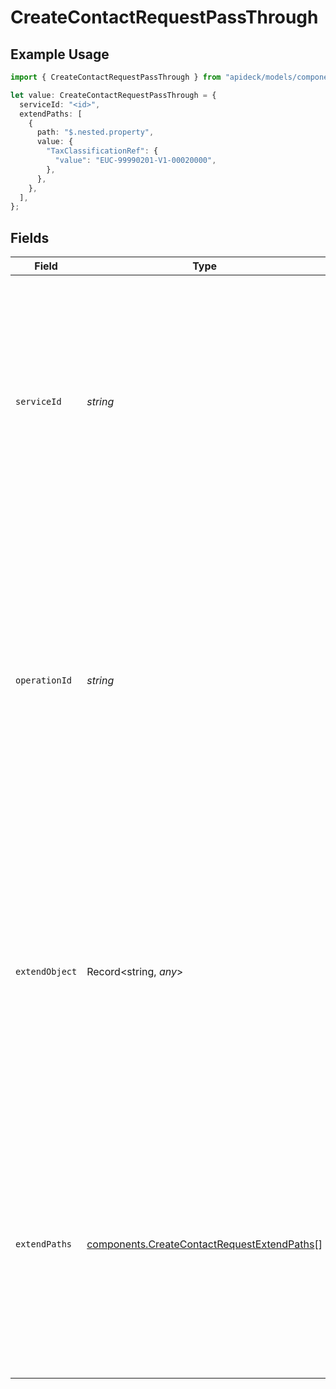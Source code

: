 # CreateContactRequestPassThrough

## Example Usage

```typescript
import { CreateContactRequestPassThrough } from "apideck/models/components";

let value: CreateContactRequestPassThrough = {
  serviceId: "<id>",
  extendPaths: [
    {
      path: "$.nested.property",
      value: {
        "TaxClassificationRef": {
          "value": "EUC-99990201-V1-00020000",
        },
      },
    },
  ],
};
```

## Fields

| Field                                                                                                                                                                                                                                                                         | Type                                                                                                                                                                                                                                                                          | Required                                                                                                                                                                                                                                                                      | Description                                                                                                                                                                                                                                                                   |
| ----------------------------------------------------------------------------------------------------------------------------------------------------------------------------------------------------------------------------------------------------------------------------- | ----------------------------------------------------------------------------------------------------------------------------------------------------------------------------------------------------------------------------------------------------------------------------- | ----------------------------------------------------------------------------------------------------------------------------------------------------------------------------------------------------------------------------------------------------------------------------- | ----------------------------------------------------------------------------------------------------------------------------------------------------------------------------------------------------------------------------------------------------------------------------- |
| `serviceId`                                                                                                                                                                                                                                                                   | *string*                                                                                                                                                                                                                                                                      | :heavy_check_mark:                                                                                                                                                                                                                                                            | A mandatory identifier for the service to which the pass_through data applies. This ensures that the custom data is correctly routed and applied to the intended service integration, maintaining the integrity of service-specific operations.                               |
| `operationId`                                                                                                                                                                                                                                                                 | *string*                                                                                                                                                                                                                                                                      | :heavy_minus_sign:                                                                                                                                                                                                                                                            | An optional identifier for a specific workflow operation that this pass-through should apply to. This is particularly useful for Unify calls that involve multiple downstream requests, allowing for precise tracking and management of each operation within the CRM system. |
| `extendObject`                                                                                                                                                                                                                                                                | Record<string, *any*>                                                                                                                                                                                                                                                         | :heavy_minus_sign:                                                                                                                                                                                                                                                            | A flexible object designed to accommodate any additional properties needed for direct extension. This allows developers to customize the contact creation process by adding extra fields or data points that are not covered by the default schema.                           |
| `extendPaths`                                                                                                                                                                                                                                                                 | [components.CreateContactRequestExtendPaths](../../models/components/createcontactrequestextendpaths.md)[]                                                                                                                                                                    | :heavy_minus_sign:                                                                                                                                                                                                                                                            | An array of objects used for making structured data modifications through specified paths. This feature enables developers to apply precise changes to the contact data structure, facilitating complex updates and integrations.                                             |
